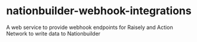 # nationbuilder-webhook-integrations
A web service to provide webhook endpoints for Raisely and Action Network to write data to Nationbuilder
